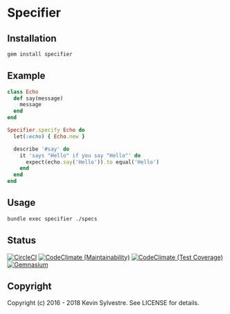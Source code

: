 # Specifier

## Installation

```bash
gem install specifier
```

## Example

```ruby
class Echo
  def say(message)
    message
  end
end
```

```ruby
Specifier.specify Echo do
  let(:echo) { Echo.new }

  describe '#say' do
    it 'says "Hello" if you say "Hello"' do
      expect(echo.say('Hello')).to equal('Hello')
    end
  end
end
```

## Usage

```bash
bundle exec specifier ./specs
```

## Status

[![CircleCI](https://circleci.com/gh/ksylvest/specifier.svg?style=svg)](https://circleci.com/gh/ksylvest/specifier)
[![CodeClimate (Maintainability)](https://api.codeclimate.com/v1/badges/391d09bf5fb4a6be19e2/maintainability)](https://codeclimate.com/github/ksylvest/specifier/maintainability)
[![CodeClimate (Test Coverage)](https://api.codeclimate.com/v1/badges/391d09bf5fb4a6be19e2/test_coverage)](https://codeclimate.com/github/ksylvest/specifier/test_coverage)
[![Gemnasium](https://gemnasium.com/badges/github.com/ksylvest/specifier.svg)](https://gemnasium.com/github.com/ksylvest/specifier)



## Copyright

Copyright (c) 2016 - 2018 Kevin Sylvestre. See LICENSE for details.
